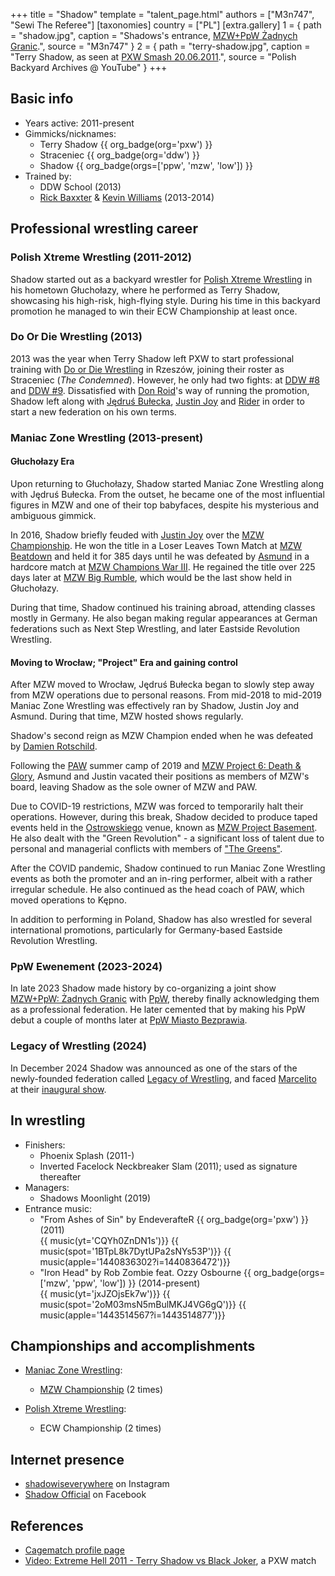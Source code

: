+++
title = "Shadow"
template = "talent_page.html"
authors = ["M3n747", "Sewi The Referee"]
[taxonomies]
country = ["PL"]
[extra.gallery]
1 = { path = "shadow.jpg", caption = "Shadows's entrance, [MZW+PpW Żadnych Granic](@/e/mzw/2023-09-23-mzw_ppw-zadnych-granic.md).", source = "M3n747" }
2 = { path = "terry-shadow.jpg", caption = "Terry Shadow, as seen at [PXW Smash 20.06.2011](@/e/pxw/2011-06-20-pxw-smash.md).", source = "Polish Backyard Archives @ YouTube" }
+++

## Basic info
* Years active: 2011-present
* Gimmicks/nicknames:
  - Terry Shadow {{ org_badge(org='pxw') }}
  - Straceniec {{ org_badge(org='ddw') }}
  - Shadow {{ org_badge(orgs=['ppw', 'mzw', 'low']) }}
* Trained by:
  - DDW School (2013)
  - [Rick Baxxter](@/w/rick-baxxter.md) & [Kevin Williams](@/w/kevin-williams.md) (2013-2014)

## Professional wrestling career

### Polish Xtreme Wrestling (2011-2012)

Shadow started out as a backyard wrestler for [Polish Xtreme Wrestling](@/o/pxw.md) in his hometown Głuchołazy, where he performed as Terry Shadow, showcasing his high-risk, high-flying style. During his time in this backyard promotion he managed to win their ECW Championship at least once.

### Do Or Die Wrestling (2013)

2013 was the year when Terry Shadow left PXW to start professional training with [Do or Die Wrestling](@/o/ddw.md) in Rzeszów, joining their roster as Straceniec (_The Condemned_). However, he only had two fights: at [DDW #8](@/e/ddw/2013-08-17-ddw-8.md) and [DDW #9](@/e/ddw/2013-10-25-ddw-9.md).
Dissatisfied with [Don Roid](@/w/don-roid.md)'s way of running the promotion, Shadow left along with [Jędruś Bułecka](@/w/jedrus-bulecka.md), [Justin Joy](@/w/justin-joy.md) and [Rider](@/w/asmund.md) in order to start a new federation on his own terms.

### Maniac Zone Wrestling (2013-present)

#### Głuchołazy Era

Upon returning to Głuchołazy, Shadow started Maniac Zone Wrestling along with Jędruś Bułecka. From the outset, he became one of the most influential figures in MZW and one of their top babyfaces, despite his mysterious and ambiguous gimmick.

In 2016, Shadow briefly feuded with [Justin Joy](@/w/justin-joy.md) over the [MZW Championship](@/c/mzw-championship.md). He won the title in a Loser Leaves Town Match at [MZW Beatdown](@/e/mzw/2016-05-14-mzw-beatdown.md) and held it for 385 days until he was defeated by [Asmund](@/w/asmund.md) in a hardcore match at [MZW Champions War III](@/e/mzw/2017-06-03-mzw-champions-war-3.md). He regained the title over 225 days later at [MZW Big Rumble](@/e/mzw/2018-01-14-mzw-big-rumble.md), which would be the last show held in Głuchołazy.

During that time, Shadow continued his training abroad, attending classes mostly in Germany. He also began making regular appearances at German federations such as Next Step Wrestling, and later Eastside Revolution Wrestling.

#### Moving to Wrocław; "Project" Era and gaining control 

After MZW moved to Wrocław, Jędruś Bułecka began to slowly step away from MZW operations due to personal reasons. From mid-2018 to mid-2019 Maniac Zone Wrestling was effectively ran by Shadow, Justin Joy and Asmund. During that time, MZW hosted shows regularly.

Shadow's second reign as MZW Champion ended when he was defeated by [Damien Rotschild](@/e/mzw/2019-02-09-mzw-project-3-black-white.md).

Following the [PAW](@/o/paw.md) summer camp of 2019 and [MZW Project 6: Death & Glory](@/e/mzw/2019-08-24-mzw-project-6-death-and-glory.md), Asmund and Justin vacated their positions as members of MZW's board, leaving Shadow as the sole owner of MZW and PAW.

Due to COVID-19 restrictions, MZW was forced to temporarily halt their operations. However, during this break, Shadow decided to produce taped events held in the [Ostrowskiego](@/v/ostrowskiego-wroclaw.md) venue, known as [MZW Project Basement](@/e/mzw/2021-03-18-mzw-project-basement-1.md). He also dealt with the "Green Revolution" - a significant loss of talent due to personal and managerial conflicts with members of ["The Greens"](@/a/the-greens.md).

After the COVID pandemic, Shadow continued to run Maniac Zone Wrestling events as both the promoter and an in-ring performer, albeit with a rather irregular schedule. He also continued as the head coach of PAW, which moved operations to Kępno.

In addition to performing in Poland, Shadow has also wrestled for several international promotions, particularly for Germany-based Eastside Revolution Wrestling.

### PpW Ewenement  (2023-2024)

In late 2023 Shadow made history by co-organizing a joint show [MZW+PpW: Żadnych Granic](@/e/mzw/2023-09-23-mzw_ppw-zadnych-granic.md) with [PpW](@/o/ppw.md), thereby finally acknowledging them as a professional federation. He later cemented that by making his PpW debut a couple of months later at [PpW Miasto Bezprawia](@/e/ppw/2024-02-10-ppw-miasto-bezprawia.md).

### Legacy of Wrestling (2024)

In December 2024 Shadow was announced as one of the stars of the newly-founded federation called [Legacy of Wrestling](@/o/low.md), and faced [Marcelito](@/w/marcelito.md) at their [inaugural show](@/e/low/2024-12-01-low-1.md).

## In wrestling

* Finishers:
  - Phoenix Splash (2011-)
  - Inverted Facelock Neckbreaker Slam (2011); used as signature thereafter
* Managers:
  - Shadows Moonlight (2019)
* Entrance music:
  - "From Ashes of Sin" by EndeverafteR
 {{ org_badge(org='pxw') }} (2011) <br>
 {{ music(yt='CQYh0ZnDN1s')}}
 {{ music(spot='1BTpL8k7DytUPa2sNYs53P')}}
 {{ music(apple='1440836302?i=1440836472')}}
  - "Iron Head" by Rob Zombie feat. Ozzy Osbourne
 {{ org_badge(orgs=['mzw', 'ppw', 'low']) }} (2014-present) <br>
 {{ music(yt='jxJZOjsEk7w')}}
 {{ music(spot='2oM03msN5mBulMKJ4VG6gQ')}}
 {{ music(apple='1443514567?i=1443514877')}}

## Championships and accomplishments

* [Maniac Zone Wrestling](@/o/mzw.md):
  - [MZW Championship](@/c/mzw-championship.md) (2 times)

* [Polish Xtreme Wrestling](@/o/pxw.md):
  - ECW Championship (2 times)

## Internet presence

* [shadowiseverywhere](https://www.instagram.com/shadowiseverywhere/) on Instagram
* [Shadow Official](https://www.facebook.com/SHADOWmaniac) on Facebook

## References

* [Cagematch profile page](https://www.cagematch.net/?id=2&nr=14724)
* [Video: Extreme Hell 2011 - Terry Shadow vs Black Joker](https://www.youtube.com/watch?v=5uRpO2Viqlk), a PXW match
